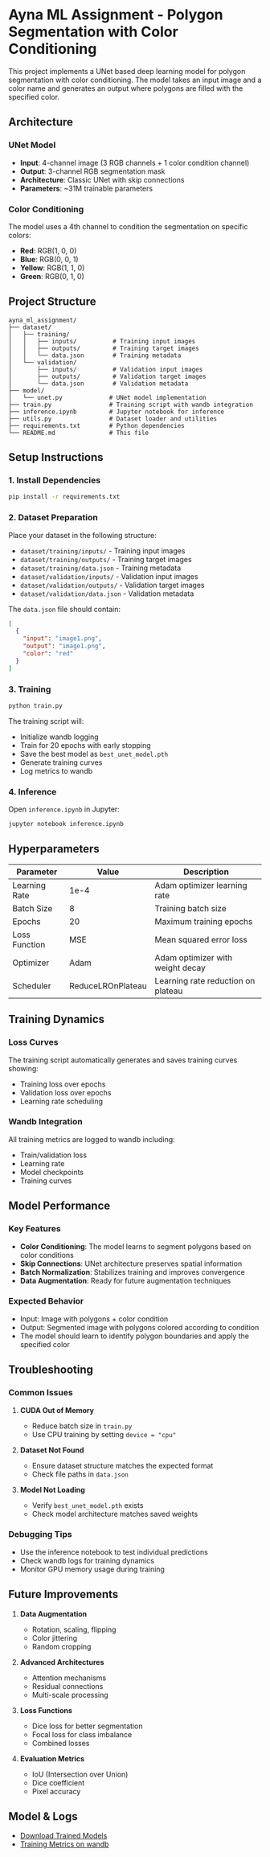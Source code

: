 # Ayna ML Assignment - Polygon Segmentation with Color Conditioning

This project implements a UNet based deep learning model for polygon segmentation with color conditioning. The model takes an input image and a color name and generates an output where polygons are filled with the specified color.

## Architecture

### UNet Model
- **Input**: 4-channel image (3 RGB channels + 1 color condition channel)
- **Output**: 3-channel RGB segmentation mask
- **Architecture**: Classic UNet with skip connections
- **Parameters**: ~31M trainable parameters

### Color Conditioning
The model uses a 4th channel to condition the segmentation on specific colors:
- **Red**: RGB(1, 0, 0)
- **Blue**: RGB(0, 0, 1) 
- **Yellow**: RGB(1, 1, 0)
- **Green**: RGB(0, 1, 0)

## Project Structure

```
ayna_ml_assignment/
├── dataset/
│   ├── training/
│   │   ├── inputs/          # Training input images
│   │   ├── outputs/         # Training target images
│   │   └── data.json        # Training metadata
│   └── validation/
│       ├── inputs/          # Validation input images
│       ├── outputs/         # Validation target images
│       └── data.json        # Validation metadata
├── model/
│   └── unet.py             # UNet model implementation
├── train.py                # Training script with wandb integration
├── inference.ipynb         # Jupyter notebook for inference
├── utils.py                # Dataset loader and utilities
├── requirements.txt        # Python dependencies
└── README.md               # This file
```

## Setup Instructions

### 1. Install Dependencies

```bash
pip install -r requirements.txt
```

### 2. Dataset Preparation

Place your dataset in the following structure:
- `dataset/training/inputs/` - Training input images
- `dataset/training/outputs/` - Training target images  
- `dataset/training/data.json` - Training metadata
- `dataset/validation/inputs/` - Validation input images
- `dataset/validation/outputs/` - Validation target images
- `dataset/validation/data.json` - Validation metadata

The `data.json` file should contain:
```json
[
  {
    "input": "image1.png",
    "output": "image1.png", 
    "color": "red"
  }
]
```

### 3. Training

```bash
python train.py
```

The training script will:
- Initialize wandb logging
- Train for 20 epochs with early stopping
- Save the best model as `best_unet_model.pth`
- Generate training curves
- Log metrics to wandb

### 4. Inference

Open `inference.ipynb` in Jupyter:
```bash
jupyter notebook inference.ipynb
```

## Hyperparameters

| Parameter | Value | Description |
|-----------|-------|-------------|
| Learning Rate | 1e-4 | Adam optimizer learning rate |
| Batch Size | 8 | Training batch size |
| Epochs | 20 | Maximum training epochs |
| Loss Function | MSE | Mean squared error loss |
| Optimizer | Adam | Adam optimizer with weight decay |
| Scheduler | ReduceLROnPlateau | Learning rate reduction on plateau |

## Training Dynamics

### Loss Curves
The training script automatically generates and saves training curves showing:
- Training loss over epochs
- Validation loss over epochs
- Learning rate scheduling

### Wandb Integration
All training metrics are logged to wandb including:
- Train/validation loss
- Learning rate
- Model checkpoints
- Training curves

## Model Performance

### Key Features
- **Color Conditioning**: The model learns to segment polygons based on color conditions
- **Skip Connections**: UNet architecture preserves spatial information
- **Batch Normalization**: Stabilizes training and improves convergence
- **Data Augmentation**: Ready for future augmentation techniques

### Expected Behavior
- Input: Image with polygons + color condition
- Output: Segmented image with polygons colored according to condition
- The model should learn to identify polygon boundaries and apply the specified color

## Troubleshooting

### Common Issues

1. **CUDA Out of Memory**
   - Reduce batch size in `train.py`
   - Use CPU training by setting `device = "cpu"`

2. **Dataset Not Found**
   - Ensure dataset structure matches the expected format
   - Check file paths in `data.json`

3. **Model Not Loading**
   - Verify `best_unet_model.pth` exists
   - Check model architecture matches saved weights

### Debugging Tips
- Use the inference notebook to test individual predictions
- Check wandb logs for training dynamics
- Monitor GPU memory usage during training

## Future Improvements

1. **Data Augmentation**
   - Rotation, scaling, flipping
   - Color jittering
   - Random cropping

2. **Advanced Architectures**
   - Attention mechanisms
   - Residual connections
   - Multi-scale processing

3. **Loss Functions**
   - Dice loss for better segmentation
   - Focal loss for class imbalance
   - Combined losses

4. **Evaluation Metrics**
   - IoU (Intersection over Union)
   - Dice coefficient
   - Pixel accuracy

## Model & Logs

- [ Download Trained Models](https://drive.google.com/drive/folders/1l7JGHDUbOGKg-59sKNpKlNTePIZIV19z)
- [ Training Metrics on wandb](https://wandb.ai/peekaaileen-vellore-institute-of-technology/ayna-ml-assignment)

